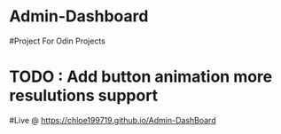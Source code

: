 # Admin-Dashboard
#Project For Odin Projects

# TODO : Add button animation more resulutions support


#Live @ https://chloe199719.github.io/Admin-DashBoard
